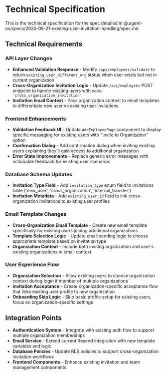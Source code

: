 # Technical Specification

This is the technical specification for the spec detailed in @.agent-os/specs/2025-08-21-existing-user-invitation-handling/spec.md

## Technical Requirements

### API Layer Changes

- **Enhanced Validation Response** - Modify `/api/employees/validate` to return `existing_user_different_org` status when user exists but not in current organization
- **Cross-Organization Invitation Logic** - Update `/api/employees` POST endpoint to handle existing users with `mode: 'cross_organization_invitation'`
- **Invitation Email Context** - Pass organization context to email templates to differentiate new user vs existing user invitations

### Frontend Enhancements

- **Validation Feedback UI** - Update `AddEmployeePage` component to display specific messaging for existing users with "Invite to Organization" option
- **Confirmation Dialog** - Add confirmation dialog when inviting existing users explaining they'll gain access to additional organization
- **Error State Improvements** - Replace generic error messages with actionable feedback for existing user scenarios

### Database Schema Updates

- **Invitation Type Field** - Add `invitation_type` enum field to invitations table ('new_user', 'cross_organization', 'internal_transfer')
- **Invitation Metadata** - Add `existing_user_id` field to link cross-organization invitations to existing user profiles

### Email Template Changes

- **Cross-Organization Email Template** - Create new email template specifically for existing users joining additional organizations
- **Template Selection Logic** - Update email sending logic to choose appropriate template based on invitation type
- **Organization Context** - Include both inviting organization and user's existing organizations in email context

### User Experience Flow

- **Organization Selection** - Allow existing users to choose organization context during login if member of multiple organizations
- **Invitation Acceptance** - Create organization-specific acceptance flow that links existing user profile to new organization
- **Onboarding Skip Logic** - Skip basic profile setup for existing users, focus on organization-specific settings

## Integration Points

- **Authentication System** - Integrate with existing auth flow to support multiple organization memberships
- **Email Service** - Extend current Resend integration with new template variables and logic
- **Database Policies** - Update RLS policies to support cross-organization invitation workflows
- **Frontend Components** - Enhance existing invitation and team management components